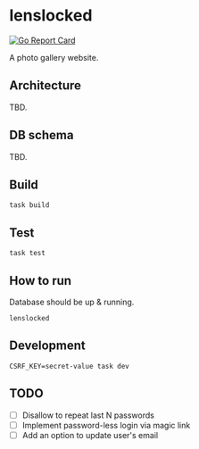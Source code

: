 # lenslocked

[![Go Report Card](https://goreportcard.com/badge/github.com/Jasstkn/lenslocked)](https://goreportcard.com/report/github.com/Jasstkn/lenslocked)

A photo gallery website.

## Architecture

TBD.

## DB schema

TBD.

## Build

```shell
task build
```

## Test

```shell
task test
```

## How to run

Database should be up & running.

```shell
lenslocked
```

## Development

```shell
CSRF_KEY=secret-value task dev
```

## TODO

- [ ] Disallow to repeat last N passwords
- [ ] Implement password-less login via magic link
- [ ] Add an option to update user's email
